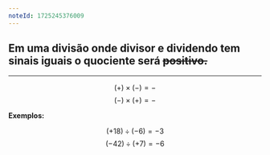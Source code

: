 ```yaml
---
noteId: 1725245376009
---
```


## Em uma divisão onde divisor e dividendo tem sinais iguais o quociente será ~~positivo.~~

---

$$
(+)\times(-)=-
$$$$
(-)\times(+)=-
$$

**Exemplos:**

$$
(+18)\div(-6)=-3
$$
$$
(-42)\div(+7)=-6
$$